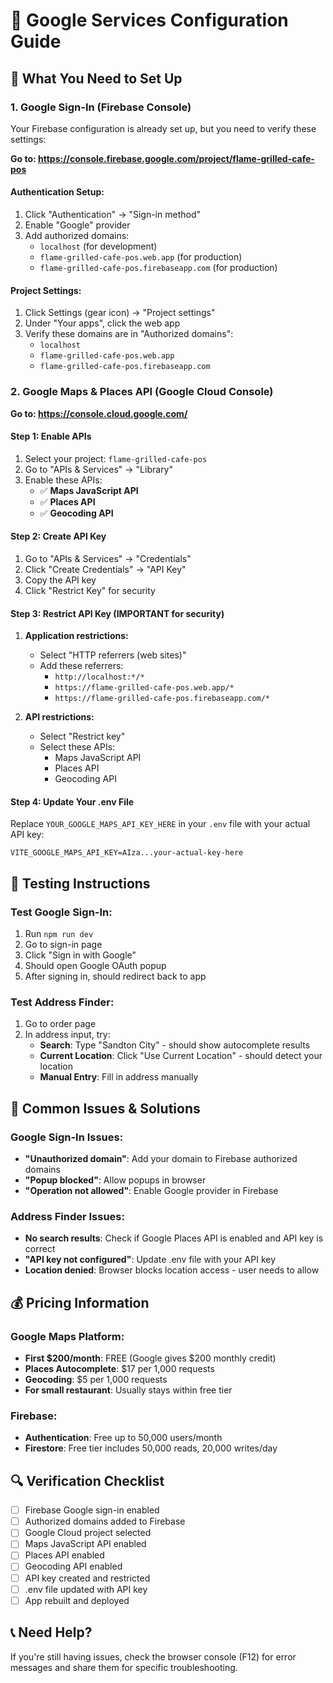 # 🔧 Google Services Configuration Guide

## 📍 What You Need to Set Up

### 1. Google Sign-In (Firebase Console)
Your Firebase configuration is already set up, but you need to verify these settings:

**Go to: https://console.firebase.google.com/project/flame-grilled-cafe-pos**

#### Authentication Setup:
1. Click "Authentication" → "Sign-in method"
2. Enable "Google" provider
3. Add authorized domains:
   - `localhost` (for development)
   - `flame-grilled-cafe-pos.web.app` (for production)
   - `flame-grilled-cafe-pos.firebaseapp.com` (for production)

#### Project Settings:
1. Click Settings (gear icon) → "Project settings"
2. Under "Your apps", click the web app
3. Verify these domains are in "Authorized domains":
   - `localhost`
   - `flame-grilled-cafe-pos.web.app`
   - `flame-grilled-cafe-pos.firebaseapp.com`

### 2. Google Maps & Places API (Google Cloud Console)

**Go to: https://console.cloud.google.com/**

#### Step 1: Enable APIs
1. Select your project: `flame-grilled-cafe-pos`
2. Go to "APIs & Services" → "Library"
3. Enable these APIs:
   - ✅ **Maps JavaScript API**
   - ✅ **Places API**
   - ✅ **Geocoding API**

#### Step 2: Create API Key
1. Go to "APIs & Services" → "Credentials"
2. Click "Create Credentials" → "API Key"
3. Copy the API key
4. Click "Restrict Key" for security

#### Step 3: Restrict API Key (IMPORTANT for security)
1. **Application restrictions:**
   - Select "HTTP referrers (web sites)"
   - Add these referrers:
     - `http://localhost:*/*`
     - `https://flame-grilled-cafe-pos.web.app/*`
     - `https://flame-grilled-cafe-pos.firebaseapp.com/*`

2. **API restrictions:**
   - Select "Restrict key"
   - Select these APIs:
     - Maps JavaScript API
     - Places API
     - Geocoding API

#### Step 4: Update Your .env File
Replace `YOUR_GOOGLE_MAPS_API_KEY_HERE` in your `.env` file with your actual API key:

```env
VITE_GOOGLE_MAPS_API_KEY=AIza...your-actual-key-here
```

## 🧪 Testing Instructions

### Test Google Sign-In:
1. Run `npm run dev`
2. Go to sign-in page
3. Click "Sign in with Google"
4. Should open Google OAuth popup
5. After signing in, should redirect back to app

### Test Address Finder:
1. Go to order page
2. In address input, try:
   - **Search**: Type "Sandton City" - should show autocomplete results
   - **Current Location**: Click "Use Current Location" - should detect your location
   - **Manual Entry**: Fill in address manually

## 🚨 Common Issues & Solutions

### Google Sign-In Issues:
- **"Unauthorized domain"**: Add your domain to Firebase authorized domains
- **"Popup blocked"**: Allow popups in browser
- **"Operation not allowed"**: Enable Google provider in Firebase

### Address Finder Issues:
- **No search results**: Check if Google Places API is enabled and API key is correct
- **"API key not configured"**: Update .env file with your API key
- **Location denied**: Browser blocks location access - user needs to allow

## 💰 Pricing Information

### Google Maps Platform:
- **First $200/month**: FREE (Google gives $200 monthly credit)
- **Places Autocomplete**: $17 per 1,000 requests
- **Geocoding**: $5 per 1,000 requests
- **For small restaurant**: Usually stays within free tier

### Firebase:
- **Authentication**: Free up to 50,000 users/month
- **Firestore**: Free tier includes 50,000 reads, 20,000 writes/day

## 🔍 Verification Checklist

- [ ] Firebase Google sign-in enabled
- [ ] Authorized domains added to Firebase
- [ ] Google Cloud project selected
- [ ] Maps JavaScript API enabled
- [ ] Places API enabled  
- [ ] Geocoding API enabled
- [ ] API key created and restricted
- [ ] .env file updated with API key
- [ ] App rebuilt and deployed

## 📞 Need Help?
If you're still having issues, check the browser console (F12) for error messages and share them for specific troubleshooting.
